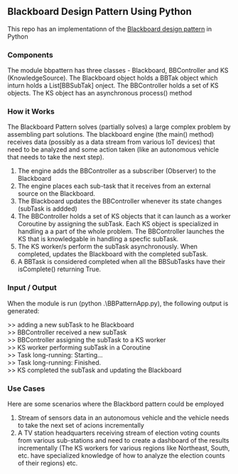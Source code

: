 ## Blackboard Design Pattern Using Python

This repo has an implementationn of the [Blackboard design pattern](https://en.wikipedia.org/wiki/Blackboard_(design_pattern)) in Python

### Components

The module bbpattern has three classes - Blackboard, BBController and KS (KnowledgeSource). The Blackboard object holds a BBTak object which inturn holds a List[BBSubTak] onject. The BBController holds a set of KS objects. The KS object has an asynchronous process() method

### How it Works

The Blackboard Pattern solves (partially solves) a large complex problem by assembling part solutions.
The blackboard engine (the main() method) receives data (possibly as a data stream from various IoT devices) that need to be analyzed and some action taken (like an autonomous vehicle that needs to take the next step).

1. The engine adds the BBController as a subscriber (Observer) to the Blackboard
2. The engine places each sub-task that it receives from an external source on the Blackboard. 
3. The Blackboard updates the BBController whenever its state changes (subTask is addded)
4. The BBController holds a set of KS objects that it can launch as a worker Coroutine by assigning the subTask. Each KS object is specialized in handling a a part of the whole problem. The BBController launches the KS that is knowledgable in handling a specfic subTask.
5. The KS worker/s perform the subTask asynchronously. When completed, updates the Blackboard with the completed subTask.
6. A BBTask is considered completed when all the BBSubTasks have their isComplete() returning True.

### Input / Output

When the module is run (python .\BBPatternApp.py), the following output is generated:

&gt;&gt; adding a new subTask to he Blackboard<br>
&gt;&gt; BBController received a new subTask<br>
&gt;&gt; BBController assigning the subTask to a KS worker<br>
&gt;&gt; KS worker performing subTask in a Coroutine<br>
&gt;&gt; Task long-running: Starting...<br>
&gt;&gt; Task long-running: Finished.<br>
&gt;&gt; KS completed the subTask and updating the Blackboard<br>

### Use Cases

Here are some scenarios where the Blackbord pattern could be employed

1. Stream of sensors data in an autonomous vehicle and the vehicle needs to take the next set of acions incrementally
2. A TV station headquarters receiving stream of election voting counts from various sub-stations and need to create a dashboard of the results incrementally (The KS workers for various regions like Northeast, South, etc. have specialized knowledge of how to analyze the election counts of their regions)
etc.
